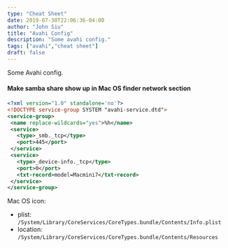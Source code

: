 ```yaml
---
type: "Cheat Sheet"
date: 2019-07-30T22:06:36-04:00
author: "John Siu"
title: "Avahi Config"
description: "Some avahi config."
tags: ["avahi","cheat sheet"]
draft: false
---
```

Some Avahi config.
<!--more-->
#### Make samba share show up in Mac OS finder network section

```xml
<?xml version="1.0" standalone='no'?>
<!DOCTYPE service-group SYSTEM "avahi-service.dtd">
<service-group>
 <name replace-wildcards="yes">%h</name>
 <service>
   <type>_smb._tcp</type>
   <port>445</port>
 </service>
 <service>
   <type>_device-info._tcp</type>
   <port>0</port>
   <txt-record>model=Macmini7</txt-record>
 </service>
</service-group>
```

Mac OS icon:

- plist: `/System/Library/CoreServices/CoreTypes.bundle/Contents/Info.plist`
- location: `/System/Library/CoreServices/CoreTypes.bundle/Contents/Resources`